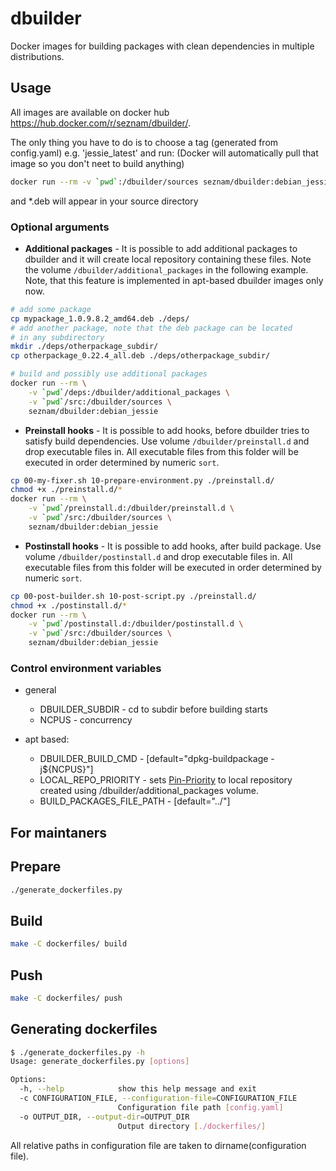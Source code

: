 # dbuilder
Docker images for building packages with clean dependencies in multiple distributions.

## Usage
All images are available on docker hub https://hub.docker.com/r/seznam/dbuilder/.

The only thing you have to do is to choose a tag (generated from config.yaml) e.g. 'jessie_latest' and run:
(Docker will automatically pull that image so you don't neet to build anything)
```bash
docker run --rm -v `pwd`:/dbuilder/sources seznam/dbuilder:debian_jessie
```
and *.deb will appear in your source directory

### Optional arguments
  - **Additional packages** - It is possible to add additional packages to dbuilder and it will create local repository containing these files. Note the volume `/dbuilder/additional_packages` in the following example. Note, that this feature is implemented in apt-based dbuilder images only now.

```bash
# add some package
cp mypackage_1.0.9.8.2_amd64.deb ./deps/
# add another package, note that the deb package can be located
# in any subdirectory
mkdir ./deps/otherpackage_subdir/
cp otherpackage_0.22.4_all.deb ./deps/otherpackage_subdir/

# build and possibly use additional packages
docker run --rm \
    -v `pwd`/deps:/dbuilder/additional_packages \
    -v `pwd`/src:/dbuilder/sources \
    seznam/dbuilder:debian_jessie
```

  - **Preinstall hooks** - It is possible to add hooks, before dbuilder tries to satisfy build dependencies. Use volume `/dbuilder/preinstall.d` and drop executable files in. All executable files from this folder will be executed in order determined by numeric `sort`.

```bash
cp 00-my-fixer.sh 10-prepare-environment.py ./preinstall.d/
chmod +x ./preinstall.d/*
docker run --rm \
    -v `pwd`/preinstall.d:/dbuilder/preinstall.d \
    -v `pwd`/src:/dbuilder/sources \
    seznam/dbuilder:debian_jessie
```

  - **Postinstall hooks** - It is possible to add hooks, after build package. Use volume `/dbuilder/postinstall.d` and drop executable files in. All executable files from this folder will be executed in order determined by numeric `sort`.

```bash
cp 00-post-builder.sh 10-post-script.py ./preinstall.d/
chmod +x ./postinstall.d/*
docker run --rm \
    -v `pwd`/postinstall.d:/dbuilder/postinstall.d \
    -v `pwd`/src:/dbuilder/sources \
    seznam/dbuilder:debian_jessie
```

### Control environment variables
  - general
    - DBUILDER_SUBDIR - cd to subdir before building starts
    - NCPUS - concurrency

  - apt based:
    - DBUILDER_BUILD_CMD - [default="dpkg-buildpackage -j${NCPUS}"]
    - LOCAL_REPO_PRIORITY - sets [Pin-Priority](https://wiki.debian.org/AptPreferences) to local repository created using /dbuilder/additional_packages volume.
    - BUILD_PACKAGES_FILE_PATH - [default="../"]

## For maintaners
## Prepare
```bash
./generate_dockerfiles.py
```

## Build
```bash
make -C dockerfiles/ build
```

## Push
```bash
make -C dockerfiles/ push
```

## Generating dockerfiles
```bash
$ ./generate_dockerfiles.py -h
Usage: generate_dockerfiles.py [options]

Options:
  -h, --help            show this help message and exit
  -c CONFIGURATION_FILE, --configuration-file=CONFIGURATION_FILE
                        Configuration file path [config.yaml]
  -o OUTPUT_DIR, --output-dir=OUTPUT_DIR
                        Output directory [./dockerfiles/]
```
All relative paths in configuration file are taken to dirname(configuration file).
